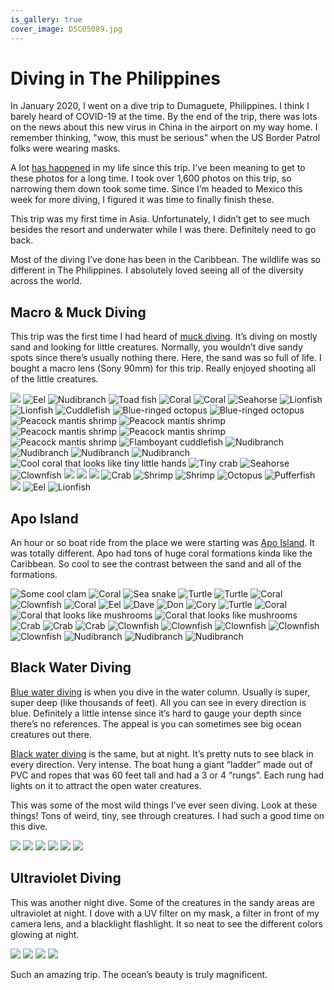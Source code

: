 ```yaml
---
is_gallery: true
cover_image: DSC05089.jpg
---
```


# Diving in The Philippines

In January 2020, I went on a dive trip to Dumaguete, Philippines. I think I barely heard of COVID-19 at the time. By the end of the trip, there was lots on the news about this new virus in China in the airport on my way home. I remember thinking, "wow, this must be serious" when the US Border Patrol folks were wearing masks.

A lot [has happened](https://soffes.blog/2020) in my life since this trip. I’ve been meaning to get to these photos for a long time. I took over 1,600 photos on this trip, so narrowing them down took some time. Since I’m headed to Mexico this week for more diving, I figured it was time to finally finish these.

This trip was my first time in Asia. Unfortunately, I didn’t get to see much besides the resort and underwater while I was there. Definitely need to go back.

Most of the diving I’ve done has been in the Caribbean. The wildlife was so different in The Philippines. I absolutely loved seeing all of the diversity across the world.

## Macro & Muck Diving

This trip was the first time I had heard of [muck diving](https://en.wikipedia.org/wiki/Muck_diving). It’s diving on mostly sand and looking for little creatures. Normally, you wouldn’t dive sandy spots since there’s usually nothing there. Here, the sand was so full of life. I bought a macro lens (Sony 90mm) for this trip. Really enjoyed shooting all of the little creatures.

<photo-gallery>
  <photo-row>
    <img src="DSC04318.jpg">
    <img src="DSC04333.jpg" alt="Eel">
  </photo-row>
  <photo-row>
    <img src="DSC04335.jpg" alt="Nudibranch">
    <img src="DSC04337.jpg" alt="Toad fish">
  </photo-row>
  <photo-row>
    <img src="DSC04343.jpg" alt="Coral">
    <img src="DSC04365.jpg" alt="Coral">
  </photo-row>
  <photo-row>
    <img src="DSC04484.jpg" alt="Seahorse">
  </photo-row>
  <photo-row>
    <img src="DSC05437.jpg" alt="Lionfish">
    <img src="DSC04488.jpg" alt="Lionfish">
  </photo-row>
  <photo-row>
    <img src="DSC04529.jpg" alt="Cuddlefish">
  </photo-row>
  <photo-row>
    <img src="DSC04592.jpg" alt="Blue-ringed octopus">
    <img src="DSC04614.jpg" alt="Blue-ringed octopus">
  </photo-row>
  <photo-row>
    <img src="DSC05588.jpg" alt="Peacock mantis shrimp">
    <img src="DSC05606.jpg" alt="Peacock mantis shrimp">
  </photo-row>
  <photo-row>
    <img src="DSC05349.jpg" alt="Peacock mantis shrimp">
  </photo-row>
  <photo-row>
    <img src="DSC05354.jpg" alt="Peacock mantis shrimp">
  </photo-row>
  <photo-row>
    <img src="DSC06045.jpg" alt="Peacock mantis shrimp">
  </photo-row>
  <photo-row>
    <img src="DSC06089.jpg" alt="Flamboyant cuddlefish">
  </photo-row>
  <photo-row>
    <img src="DSC05387.jpg" alt="Nudibranch">
    <img src="DSC05392.jpg" alt="Nudibranch">
  </photo-row>
  <photo-row>
    <img src="DSC05426.jpg" alt="Nudibranch">
    <img src="DSC05546.jpg" alt="Nudibranch">
  </photo-row>
  <photo-row>
    <img src="DSC05393.jpg" alt="Cool coral that looks like tiny little hands">
    <img src="DSC05419.jpg" alt="Tiny crab">
  </photo-row>
  <photo-row>
    <img src="DSC05438.jpg" alt="Seahorse">
  </photo-row>
  <photo-row>
    <img src="DSC05527.jpg" alt="Clownfish">
  </photo-row>
  <photo-row>
    <img src="DSC05577.jpg">
    <img src="DSC05623.jpg">
  </photo-row>
  <photo-row>
    <img src="DSC05984.jpg">
    <img src="DSC05994.jpg" alt="Crab">
  </photo-row>
  <photo-row>
    <img src="DSC05975.jpg" alt="Shrimp">
    <img src="DSC06001.jpg" alt="Shrimp">
  </photo-row>
  <photo-row>
    <img src="DSC05376.jpg" alt="Octopus">
    <img src="DSC05454.jpg" alt="Pufferfish">
  </photo-row>
  <photo-row>
    <img src="DSC06012.jpg">
    <img src="DSC05654.jpg" alt="Eel">
    <img src="DSC06109.jpg" alt="Lionfish">
  </photo-row>
</photo-gallery>

## Apo Island

An hour or so boat ride from the place we were starting was [Apo Island](https://en.wikipedia.org/wiki/Apo_Island). It was totally different. Apo had tons of huge coral formations kinda like the Caribbean. So cool to see the contrast between the sand and all of the formations.

<photo-gallery>
  <photo-row>
    <img src="DSC04674.jpg" alt="Some cool clam">
    <img src="DSC04692.jpg" alt="Coral">
  </photo-row>
  <photo-row>
    <img src="DSC04713.jpg" alt="Sea snake">
  </photo-row>
  <photo-row>
    <img src="DSC05744.jpg" alt="Turtle">
    <img src="DSC05832.jpg" alt="Turtle">
  </photo-row>
  <photo-row>
    <img src="DSC04894.jpg" alt="Coral">
  </photo-row>
  <photo-row>
    <img src="DSC04937.jpg" alt="Clownfish">
  </photo-row>
  <photo-row>
    <img src="DSC04903.jpg" alt="Coral">
    <img src="DSC04968.jpg" alt="Eel">
  </photo-row>
  <photo-row>
    <img src="DSC05002.jpg" alt="Dave">
  </photo-row>
  <photo-row>
    <img src="DSC05724.jpg" alt="Don">
    <img src="DSC04736.jpg" alt="Cory">
  </photo-row>
  <photo-row>
    <img src="DSC05866.jpg" alt="Turtle">
  </photo-row>
  <photo-row>
    <img src="DSC05795.jpg" alt="Coral">
  </photo-row>
  <photo-row>
    <img src="DSC05669.jpg" alt="Coral that looks like mushrooms">
    <img src="DSC06052.jpg" alt="Coral that looks like mushrooms">
  </photo-row>
  <photo-row>
    <img src="DSC05659.jpg" alt="Crab">
    <img src="DSC06121.jpg" alt="Crab">
  </photo-row>
  <photo-row>
    <img src="DSC06105.jpg" alt="Crab">
  </photo-row>
  <photo-row>
    <img src="DSC05783.jpg" alt="Clownfish">
    <img src="DSC05856.jpg" alt="Clownfish">
    <img src="DSC05857.jpg" alt="Clownfish">
  </photo-row>
  <photo-row>
    <img src="DSC05986.jpg" alt="Clownfish">
    <img src="DSC06073.jpg" alt="Clownfish">
  </photo-row>
  <photo-row>
    <img src="DSC05944.jpg" alt="Nudibranch">
    <img src="DSC06039.jpg" alt="Nudibranch">
    <img src="DSC06055.jpg" alt="Nudibranch">
  </photo-row>
</photo-gallery>

## Black Water Diving

[Blue water diving](https://en.wikipedia.org/wiki/Open-water_diving#Blue-water_diving) is when you dive in the water column. Usually is super, super deep (like thousands of feet). All you can see in every direction is blue. Definitely a little intense since it’s hard to gauge your depth since there’s no references. The appeal is you can sometimes see big ocean creatures out there.

[Black water diving](https://en.wikipedia.org/wiki/Open-water_diving#Black-water_diving_and_blackwater_photography) is the same, but at night. It’s pretty nuts to see black in every direction. Very intense. The boat hung a giant “ladder” made out of PVC and ropes that was 60 feet tall and had a 3 or 4 “rungs”. Each rung had lights on it to attract the open water creatures.

This was some of the most wild things I’ve ever seen diving. Look at these things! Tons of weird, tiny, see through creatures. I had such a good time on this dive.

<photo-gallery>
  <photo-row>
    <img src="DSC05046.jpg">
  </photo-row>
  <photo-row>
    <img src="DSC05057.jpg">
    <img src="DSC05068.jpg">
  </photo-row>
  <photo-row>
    <img src="DSC05078.jpg">
  </photo-row>
  <photo-row>
    <img src="DSC05079.jpg">
    <img src="DSC05080.jpg">
  </photo-row>
</photo-gallery>

## Ultraviolet Diving

This was another night dive. Some of the creatures in the sandy areas are ultraviolet at night. I dove with a UV filter on my mask, a filter in front of my camera lens, and a blacklight flashlight. It so neat to see the different colors glowing at night.

<photo-gallery>
  <photo-row>
    <img src="DSC05317.jpg">
  </photo-row>
  <photo-row>
    <img src="DSC05297.jpg">
  </photo-row>
  <photo-row>
    <img src="DSC05323.jpg">
    <img src="DSC05326.jpg">
  </photo-row>
</photo-gallery>

Such an amazing trip. The ocean’s beauty is truly magnificent.
